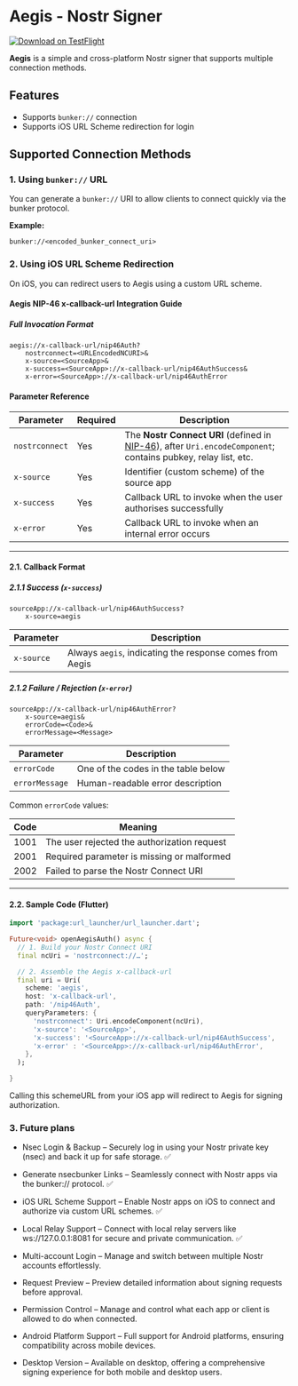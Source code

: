 # Aegis - Nostr Signer

[![Download on TestFlight](https://img.shields.io/badge/TestFlight-Download-blue?logo=apple)](https://testflight.apple.com/join/DUzVMDMK)

**Aegis** is a simple and cross-platform Nostr signer that supports multiple connection methods. 

## Features

- Supports `bunker://` connection
- Supports iOS URL Scheme redirection for login

## Supported Connection Methods

### 1. Using `bunker://` URL

You can generate a `bunker://` URI to allow clients to connect quickly via the bunker protocol.

**Example:**

`bunker://<encoded_bunker_connect_uri>`

### 2. Using iOS URL Scheme Redirection

On iOS, you can redirect users to Aegis using a custom URL scheme.

#### Aegis NIP-46 x-callback-url Integration Guide

##### Full Invocation Format
```text
aegis://x-callback-url/nip46Auth?
    nostrconnect=<URLEncodedNCURI>&
    x-source=<SourceApp>&
    x-success=<SourceApp>://x-callback-url/nip46AuthSuccess&
    x-error=<SourceApp>://x-callback-url/nip46AuthError
```

#### Parameter Reference
| Parameter | Required | Description |
|-----------|----------|-------------|
| `nostrconnect` | Yes | The **Nostr Connect URI** (defined in [NIP-46](https://github.com/nostr-protocol/nips/blob/master/46.md)), after `Uri.encodeComponent`; contains pubkey, relay list, etc. |
| `x-source` | Yes | Identifier (custom scheme) of the source app |
| `x-success` | Yes | Callback URL to invoke when the user authorises successfully |
| `x-error` | Yes | Callback URL to invoke when an internal error occurs |

---

#### 2.1. Callback Format

##### 2.1.1 Success (`x-success`)
```text
sourceApp://x-callback-url/nip46AuthSuccess?
    x-source=aegis
```
| Parameter | Description |
|-----------|-------------|
| `x-source` | Always `aegis`, indicating the response comes from Aegis |

##### 2.1.2 Failure / Rejection (`x-error`)
```text
sourceApp://x-callback-url/nip46AuthError?
    x-source=aegis&
    errorCode=<Code>&
    errorMessage=<Message>
```
| Parameter | Description |
|-----------|-------------|
| `errorCode` | One of the codes in the table below |
| `errorMessage` | Human-readable error description |

Common `errorCode` values:

| Code | Meaning |
|------|---------|
| 1001 | The user rejected the authorization request |
| 2001 | Required parameter is missing or malformed |
| 2002 | Failed to parse the Nostr Connect URI |

---

#### 2.2. Sample Code (Flutter)
```dart
import 'package:url_launcher/url_launcher.dart';

Future<void> openAegisAuth() async {
  // 1. Build your Nostr Connect URI
  final ncUri = 'nostrconnect://…';

  // 2. Assemble the Aegis x-callback-url
  final uri = Uri(
    scheme: 'aegis',
    host: 'x-callback-url',
    path: '/nip46Auth',
    queryParameters: {
      'nostrconnect': Uri.encodeComponent(ncUri),
      'x-source': '<SourceApp>',
      'x-success': '<SourceApp>://x-callback-url/nip46AuthSuccess',
      'x-error' : '<SourceApp>://x-callback-url/nip46AuthError',
    },
  );

}
```

Calling this schemeURL from your iOS app will redirect to Aegis for signing authorization.


### 3. Future plans

- Nsec Login & Backup – Securely log in using your Nostr private key (nsec) and back it up for safe storage. ✅


-	Generate nsecbunker Links – Seamlessly connect with Nostr apps via the bunker:// protocol. ✅

	
-	iOS URL Scheme Support – Enable Nostr apps on iOS to connect and authorize via custom URL schemes. ✅

	
-	Local Relay Support – Connect with local relay servers like ws://127.0.0.1:8081 for secure and private communication. ✅

	
-	Multi-account Login – Manage and switch between multiple Nostr accounts effortlessly. 

	
-	Request Preview – Preview detailed information about signing requests before approval. 

	
-	Permission Control – Manage and control what each app or client is allowed to do when connected. 

	
-	Android Platform Support – Full support for Android platforms, ensuring compatibility across mobile devices. 

	
-	Desktop Version – Available on desktop, offering a comprehensive signing experience for both mobile and desktop users. 


